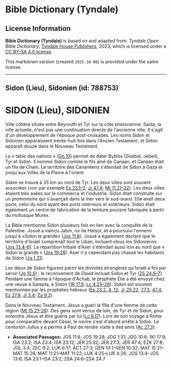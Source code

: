 # Bible Dictionary (Tyndale)

## License Information

**Bible Dictionary (Tyndale)** is based on and adapted from: _Tyndale Open Bible Dictionary_, [Tyndale House Publishers](https://tyndaleopenresources.com/), 2023, which is licensed under a [CC BY-SA 4.0 license](https://creativecommons.org/licenses/by-sa/4.0/legalcode.en).

This markdown version (created `2025-10-06`) is provided under the same license.



--------------------------------

## Sidon (Lieu), Sidonien (id: 788753)

SIDON (Lieu), SIDONIEN
======================

Ville côtière située entre Beyrouth et Tyr sur la côte phénicienne. Saida, la ville actuelle, n'est pas une continuation directe de l'ancienne ville. Il s'agit d'un développement de l'époque post\-croisades. Les noms Sidon et Sidonien apparaissent trente\-huit fois dans l'Ancien Testament, et Sidon apparaît douze dans le Nouveau Testament.

La « table des nations » ([Gn 10](https://ref.ly/Gen10:1-Gen10:32)) permet de dater Byblos (Guebal, Jebeil), Tyr et Sidon. Il nomme Sidon comme le fils aîné de Canaan, et Canaan était un fils de Cham. Le territoire des Cananéens s'étendait de Sidon à Gaza et jusqu'aux Villes de la Plaine à l'orient.

Sidon se trouve à 35 km au nord de Tyr. Les deux villes sont souvent associées (voir par exemple [Es 23\.1–2](https://ref.ly/Isa23:1-Isa23:2); [Jr 47\.4](https://ref.ly/Jer47:4); [Mt 11\.21–22](https://ref.ly/Matt11:21-Matt11:22)). Les deux villes étaient très axées sur le commerce et l'industrie. Sidon était construite sur un promontoire qui s'avançait dans la mer vers le sud\-ouest. Elle avait deux ports, celui du nord ayant des ports intérieurs et extérieurs. Sidon était également un centre de fabrication de la teinture pourpre fabriquée à partir du mollusque Murex.

La Bible mentionne Sidon plusieurs fois en lien avec la conquête de la Palestine. Josué a vaincu Jabin, roi de Hatsor, et a poursuivi l'ennemi jusqu'à «Sidon la grande» ([Jos 11\.8](https://ref.ly/Josh11:8)). Josué a également déclaré que le territoire d'Israël comprenait tout le Liban, incluant «tous les Sidoniens» ([Jos 13\.4–6](https://ref.ly/Josh13:4-Josh13:6)). La répartition tribale d'Aser s'étendait aussi loin au nord que « Sidon la grande » ([Jos 19\.28](https://ref.ly/Josh19:28)). Aser n'a cependant pas chassé les habitants de Sidon ([Jg 1\.31](https://ref.ly/Judg1:31)).

Les dieux de Sidon figurent parmi les divinités étrangères qu'Israël a fini par servir ([Jg 10\.6](https://ref.ly/Judg10:6)) ; le recensement de David incluait Sidon et Tyr ([2S 24\.6–7](https://ref.ly/2Sam24:6-2Sam24:7)). Pendant une famine à l'époque d'Achab, le prophète Élie a été envoyé chez une veuve à Sarepta, à Sidon ([1R 17\.9](https://ref.ly/1Kgs17:9); [Lc 4\.25–26](https://ref.ly/Luke4:25-Luke4:26)). Sidon est souvent mentionnée par les prophètes hébreux ([Es 23\.2, 4, 12](https://ref.ly/Isa23:2,Isa23:4,Isa23:12); [Jr 25\.22](https://ref.ly/Jer25:22); [27\.3](https://ref.ly/Jer27:3); [47\.4](https://ref.ly/Jer47:4); [Ez 27\.8](https://ref.ly/Ezek27:8); [Jl 3\.4](https://ref.ly/Joel3:4); [Za 9\.2](https://ref.ly/Zech9:2)).

Dans le Nouveau Testament, Jésus a guéri la fille d'une femme de cette région ([Mt 15\.21–28](https://ref.ly/Matt15:21-Matt15:28)). Des gens sont venus de loin, de Tyr et de Sidon, pour entendre Jésus et être guéris par lui ([Lc 6\.17](https://ref.ly/Luke6:17)). Lors de son voyage à Rome pour comparaître devant César, le navire s'est d'abord arrêté à Sidon. Le centurion Julius y a permis à Paul de rendre visite à des amis ([Ac 27\.3](https://ref.ly/Acts27:3)).

* **Associated Passages:** JOS 11:8; JOS 19:28; JDG 1:31; JDG 10:6; 1KI 17:9; ISA 23:2; ISA 23:4; ISA 23:12; JER 25:22; JER 27:3; JER 47:4; EZK 27:8; JOL 3:4; ZEC 9:2; LUK 6:17; ACT 27:3; GEN 10:1–GEN 10:32; MAT 15:21–MAT 15:28; MAT 11:21–MAT 11:22; LUK 4:25–LUK 4:26; JOS 13:4–JOS 13:6; ISA 23:1–ISA 23:2; 2SA 24:6–2SA 24:7

